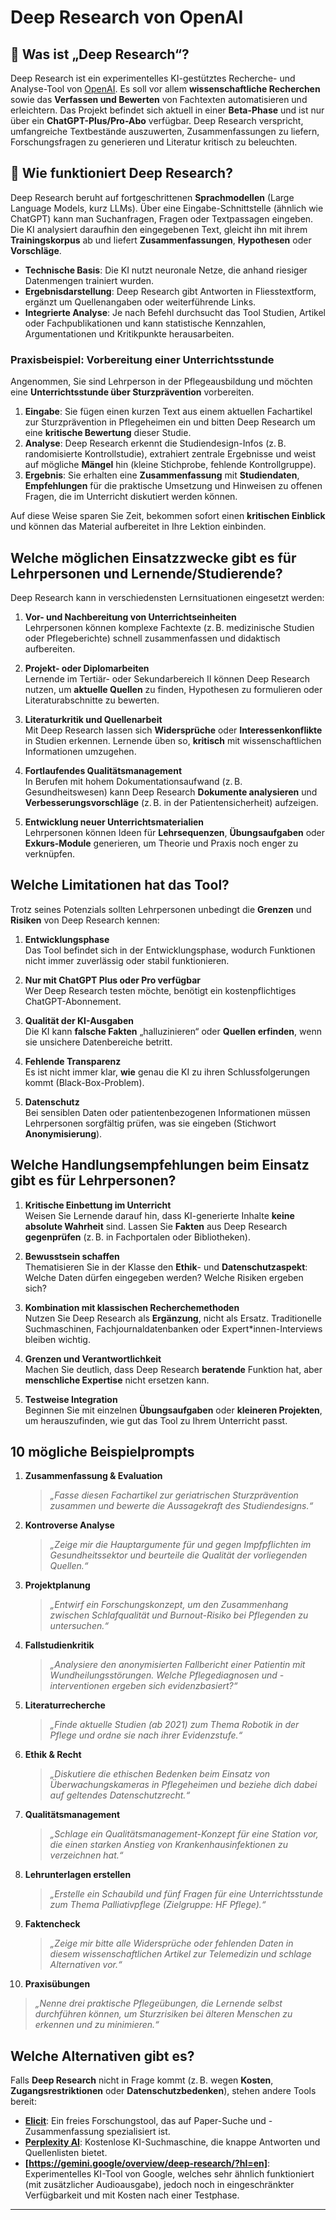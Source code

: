 # Deep Research von OpenAI

## 🧠 Was ist „Deep Research“?

Deep Research ist ein experimentelles KI-gestütztes Recherche- und Analyse-Tool von [OpenAI](https://openai.com/). Es soll vor allem **wissenschaftliche Recherchen** sowie das **Verfassen und Bewerten** von Fachtexten automatisieren und erleichtern. Das Projekt befindet sich aktuell in einer **Beta-Phase** und ist nur über ein **ChatGPT-Plus/Pro-Abo** verfügbar. Deep Research verspricht, umfangreiche Textbestände auszuwerten, Zusammenfassungen zu liefern, Forschungsfragen zu generieren und Literatur kritisch zu beleuchten.

## 🎯 Wie funktioniert Deep Research?

Deep Research beruht auf fortgeschrittenen **Sprachmodellen** (Large Language Models, kurz LLMs). Über eine Eingabe-Schnittstelle (ähnlich wie ChatGPT) kann man Suchanfragen, Fragen oder Textpassagen eingeben. Die KI analysiert daraufhin den eingegebenen Text, gleicht ihn mit ihrem **Trainingskorpus** ab und liefert **Zusammenfassungen**, **Hypothesen** oder **Vorschläge**. 

- **Technische Basis**: Die KI nutzt neuronale Netze, die anhand riesiger Datenmengen trainiert wurden.  
- **Ergebnisdarstellung**: Deep Research gibt Antworten in Fliesstextform, ergänzt um Quellenangaben oder weiterführende Links.  
- **Integrierte Analyse**: Je nach Befehl durchsucht das Tool Studien, Artikel oder Fachpublikationen und kann statistische Kennzahlen, Argumentationen und Kritikpunkte herausarbeiten.  

### Praxisbeispiel: Vorbereitung einer Unterrichtsstunde

Angenommen, Sie sind Lehrperson in der Pflegeausbildung und möchten eine **Unterrichtsstunde über Sturzprävention** vorbereiten.  
1. **Eingabe**: Sie fügen einen kurzen Text aus einem aktuellen Fachartikel zur Sturzprävention in Pflegeheimen ein und bitten Deep Research um eine **kritische Bewertung** dieser Studie.  
2. **Analyse**: Deep Research erkennt die Studiendesign-Infos (z. B. randomisierte Kontrollstudie), extrahiert zentrale Ergebnisse und weist auf mögliche **Mängel** hin (kleine Stichprobe, fehlende Kontrollgruppe).  
3. **Ergebnis**: Sie erhalten eine **Zusammenfassung** mit **Studiendaten**, **Empfehlungen** für die praktische Umsetzung und Hinweisen zu offenen Fragen, die im Unterricht diskutiert werden können.

Auf diese Weise sparen Sie Zeit, bekommen sofort einen **kritischen Einblick** und können das Material aufbereitet in Ihre Lektion einbinden.

## Welche möglichen Einsatzzwecke gibt es für Lehrpersonen und Lernende/Studierende?

Deep Research kann in verschiedensten Lernsituationen eingesetzt werden:

1. **Vor- und Nachbereitung von Unterrichtseinheiten**  
   Lehrpersonen können komplexe Fachtexte (z. B. medizinische Studien oder Pflegeberichte) schnell zusammenfassen und didaktisch aufbereiten.

2. **Projekt- oder Diplomarbeiten**  
   Lernende im Tertiär- oder Sekundarbereich II können Deep Research nutzen, um **aktuelle Quellen** zu finden, Hypothesen zu formulieren oder Literaturabschnitte zu bewerten.

3. **Literaturkritik und Quellenarbeit**  
   Mit Deep Research lassen sich **Widersprüche** oder **Interessenkonflikte** in Studien erkennen. Lernende üben so, **kritisch** mit wissenschaftlichen Informationen umzugehen.

4. **Fortlaufendes Qualitätsmanagement**  
   In Berufen mit hohem Dokumentationsaufwand (z. B. Gesundheitswesen) kann Deep Research **Dokumente analysieren** und **Verbesserungsvorschläge** (z. B. in der Patientensicherheit) aufzeigen.

5. **Entwicklung neuer Unterrichtsmaterialien**  
   Lehrpersonen können Ideen für **Lehrsequenzen**, **Übungsaufgaben** oder **Exkurs-Module** generieren, um Theorie und Praxis noch enger zu verknüpfen.

## Welche Limitationen hat das Tool?

Trotz seines Potenzials sollten Lehrpersonen unbedingt die **Grenzen** und **Risiken** von Deep Research kennen:

1. **Entwicklungsphase**  
   Das Tool befindet sich in der Entwicklungsphase, wodurch Funktionen nicht immer zuverlässig oder stabil funktionieren.

2. **Nur mit ChatGPT Plus oder Pro verfügbar**  
   Wer Deep Research testen möchte, benötigt ein kostenpflichtiges ChatGPT-Abonnement.

3. **Qualität der KI-Ausgaben**  
   Die KI kann **falsche Fakten** „halluzinieren“ oder **Quellen erfinden**, wenn sie unsichere Datenbereiche betritt. 

4. **Fehlende Transparenz**  
   Es ist nicht immer klar, **wie** genau die KI zu ihren Schlussfolgerungen kommt (Black-Box-Problem).

5. **Datenschutz**  
   Bei sensiblen Daten oder patientenbezogenen Informationen müssen Lehrpersonen sorgfältig prüfen, was sie eingeben (Stichwort **Anonymisierung**).

## Welche Handlungsempfehlungen beim Einsatz gibt es für Lehrpersonen?

1. **Kritische Einbettung im Unterricht**  
   Weisen Sie Lernende darauf hin, dass KI-generierte Inhalte **keine absolute Wahrheit** sind. Lassen Sie **Fakten** aus Deep Research **gegenprüfen** (z. B. in Fachportalen oder Bibliotheken).

2. **Bewusstsein schaffen**  
   Thematisieren Sie in der Klasse den **Ethik**- und **Datenschutzaspekt**: Welche Daten dürfen eingegeben werden? Welche Risiken ergeben sich?

3. **Kombination mit klassischen Recherchemethoden**  
   Nutzen Sie Deep Research als **Ergänzung**, nicht als Ersatz. Traditionelle Suchmaschinen, Fachjournaldatenbanken oder Expert*innen-Interviews bleiben wichtig.

4. **Grenzen und Verantwortlichkeit**  
   Machen Sie deutlich, dass Deep Research **beratende** Funktion hat, aber **menschliche Expertise** nicht ersetzen kann. 

5. **Testweise Integration**  
   Beginnen Sie mit einzelnen **Übungsaufgaben** oder **kleineren Projekten**, um herauszufinden, wie gut das Tool zu Ihrem Unterricht passt.

## 10 mögliche Beispielprompts

1. **Zusammenfassung & Evaluation**  
   > *„Fasse diesen Fachartikel zur geriatrischen Sturzprävention zusammen und bewerte die Aussagekraft des Studiendesigns.“*

2. **Kontroverse Analyse**  
   > *„Zeige mir die Hauptargumente für und gegen Impfpflichten im Gesundheitssektor und beurteile die Qualität der vorliegenden Quellen.“*

3. **Projektplanung**  
   > *„Entwirf ein Forschungskonzept, um den Zusammenhang zwischen Schlafqualität und Burnout-Risiko bei Pflegenden zu untersuchen.“*

4. **Fallstudienkritik**  
   > *„Analysiere den anonymisierten Fallbericht einer Patientin mit Wundheilungsstörungen. Welche Pflegediagnosen und -interventionen ergeben sich evidenzbasiert?“*

5. **Literaturrecherche**  
   > *„Finde aktuelle Studien (ab 2021) zum Thema Robotik in der Pflege und ordne sie nach ihrer Evidenzstufe.“*

6. **Ethik & Recht**  
   > *„Diskutiere die ethischen Bedenken beim Einsatz von Überwachungskameras in Pflegeheimen und beziehe dich dabei auf geltendes Datenschutzrecht.“*

7. **Qualitätsmanagement**  
   > *„Schlage ein Qualitätsmanagement-Konzept für eine Station vor, die einen starken Anstieg von Krankenhausinfektionen zu verzeichnen hat.“*

8. **Lehrunterlagen erstellen**  
   > *„Erstelle ein Schaubild und fünf Fragen für eine Unterrichtsstunde zum Thema Palliativpflege (Zielgruppe: HF Pflege).“*

9. **Faktencheck**  
   > *„Zeige mir bitte alle Widersprüche oder fehlenden Daten in diesem wissenschaftlichen Artikel zur Telemedizin und schlage Alternativen vor.“*

10. **Praxisübungen**  
   > *„Nenne drei praktische Pflegeübungen, die Lernende selbst durchführen können, um Sturzrisiken bei älteren Menschen zu erkennen und zu minimieren.“*

## Welche Alternativen gibt es?

Falls **Deep Research** nicht in Frage kommt (z. B. wegen **Kosten**, **Zugangsrestriktionen** oder **Datenschutzbedenken**), stehen andere Tools bereit:

- **[Elicit](https://elicit.org/)**: Ein freies Forschungstool, das auf Paper-Suche und -Zusammenfassung spezialisiert ist.  
- **[Perplexity AI](https://www.perplexity.ai/)**: Kostenlose KI-Suchmaschine, die knappe Antworten und Quellenlisten bietet.  
- **[https://gemini.google/overview/deep-research/?hl=en]**: Experimentelles KI-Tool von Google, welches sehr ähnlich funktioniert (mit zusätzlicher Audioausgabe), jedoch noch in eingeschränkter Verfügbarkeit und mit Kosten nach einer Testphase.  

---



